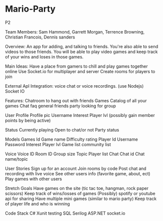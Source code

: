 # Mario-Party
P2

Team Members: Sam Hammond, Garrett Morgan, Terrence Browning, Christian Francois, Dennis sanders

Overview:
An app for adding, and talking to friends. You're also able to send videos to those friends. You will be able to play video games and keep track of your wins and loses in those games.

Main Ideas:
Have a place from gamers to chill and play games together online 
Use Socket.io for multiplayer and server 
Create rooms for players to join

External ApI Integration:
voice chat or voice recordings. (use Nodejs)
Socket IO

Features:
Chatroom to hang out with friends 
Games
Catalog of all your games
Chat
faq
general
friends
party
looking for group

User
Profile
Profile pic
Username
Interest
Player lvl (possibly gain member points by being active)

Status
Currently playing
Open to chat/or not
Party status

Models
Games
Id
Game name
Difficulty rating
Player
Id
Username
Password
Interest
Player lvl
Game list 
community list

Voice
Voice ID
Room ID
Group size
Topic
Player list
Chat
Chat id
Chat name/topic


User Stories 
Sign up for an account 
Join rooms by code 
Post chat and recording with live voice
See other users info (favorite game, about, ect)
Play games with other users 


Stretch Goals 
Have games on the site (tic tac toe, hangman, rock paper scissors)
Keep track of wins/losses of games
(Possibly) spotify or youtube api for sharing 
Have multiple mini games (similar to mario party) 
Keep track of player life and who is winning 



Code Stack 
C#
Xunit testing 
SQL 
Serilog 
ASP.NET
socket.io
